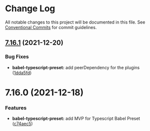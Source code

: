 # Change Log

All notable changes to this project will be documented in this file.
See [Conventional Commits](https://conventionalcommits.org) for commit guidelines.

## [7.16.1](https://github.com/adaliszk/node-toolbox/compare/@adaliszk/babel-typescript-preset@7.16.0...@adaliszk/babel-typescript-preset@7.16.1) (2021-12-20)


### Bug Fixes

* **babel-typescript-preset:** add peerDependency for the plugins ([1dda5fd](https://github.com/adaliszk/node-toolbox/commit/1dda5fd24f7007273075454701d36668996e55ce))





# 7.16.0 (2021-12-18)


### Features

* **babel-typescript-preset:** add MVP for Typescript Babel Preset ([c74aec5](https://github.com/adaliszk/node-toolbox/commit/c74aec5913d0866d58cb01881cbced3f4e5f1356))
